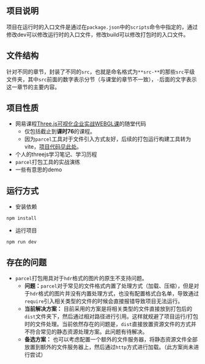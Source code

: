## 项目说明
项目在运行时的入口文件是通过在`package.json`中的`scripts`命令中指定的，通过修改dev可以修改运行时的入口文件，修改build可以修改打包时的入口文件。
## 文件结构
针对不同的章节，封装了不同的`src`，也就是命名格式为`**src-**`的那些`src`平级文件夹，其中`src`前面的数字表示分节（与课堂的章节不一致），`-`后面的文字表示这一章节的主要内容。
## 项目性质
 - 网易课程[Three.js可视化企业实战WEBGL课](https://study.163.com/course/courseMain.htm?courseId=1212491801)的随堂代码
   - 仅包括截止到**课时76**的课程。
   - 因为`parcel`工具对于文件引入方式友好，后续的打包运行构建工具转为vite，[项目代码见此处](https://github.com/ShanHaiSiLu/three-vite)。
 - 个人的threejs学习笔记、学习历程
 - `parcel`打包工具的实战演练
 - 一些有意思的demo


 ## 运行方式
  - 安装依赖
 ```
npm install
 ```
 - 运行项目
 ```
npm run dev
 ```
## 存在的问题
 - `parcel`打包用具对于`hdr`格式的图片的原生不支持问题。
    - **问题：**`parcel`对于常见的文件格式内置了处理方式（加载、压缩），但是对于`hdr`格式的图片并没有内置处理方式，也没有配置格式白名单，导致通过`require`引入相关类型的文件的时候会直接报错导致项目无法运行。
    - **当前解决方案：** 目前采用的方案是将相关类型的文件直接放到打包后的`dist`文件夹下，然后通过相对路径进行引用。这样就规避了项目运行/打包时的文件处理。当前依然存在的问题是，`dist`直接放置资源文件的方式并不符合常见的静态资源处理方案。此问题有待解决。
    - **备选方案：** 也可以考虑配置一个额外的文件服务器，将静态资源文件全部放置到额外的文件服务器上，然后通过`http`方式进行加载。（此方案尚未进行尝试）
